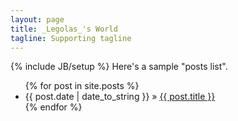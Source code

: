 ```yaml
---
layout: page
title: _Legolas_'s World
tagline: Supporting tagline
---
```

{% include JB/setup %}
Here's a sample "posts list".
<ul class="posts">
  {% for post in site.posts %}
    <li><span>{{ post.date | date_to_string }}</span> &raquo; <a href="{{ BASE_PATH }}{{ post.url }}">{{ post.title }}</a></li>
  {% endfor %}
</ul>
